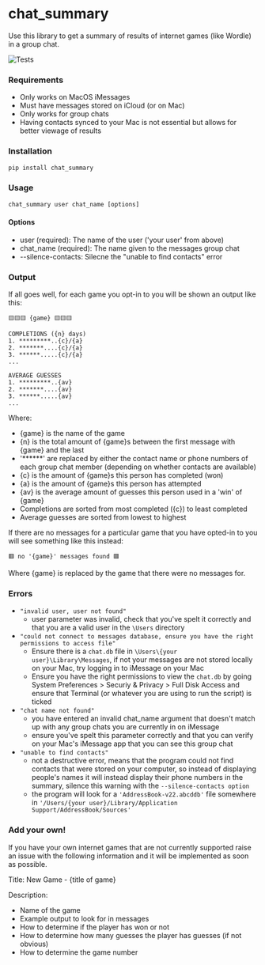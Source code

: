 # chat_summary

Use this library to get a summary of results of internet games (like Wordle) in a group chat.

![Tests](https://github.com/samirg1/ALTER-SMX-Tool/actions/workflows/tests.yml/badge.svg)

### Requirements
- Only works on MacOS iMessages
- Must have messages stored on iCloud (or on Mac)
- Only works for group chats
- Having contacts synced to your Mac is not essential but allows for better viewage of results

### Installation 
```python
pip install chat_summary 
```

### Usage
```python
chat_summary user chat_name [options]
```

#### Options
- user (required): The name of the user ('your user' from above)
- chat_name (required): The name given to the messages group chat
- --silence-contacts: Silecne the "unable to find contacts" error

### Output
If all goes well, for each game you opt-in to you will be shown an output like this:
```
🟨🟨🟨 {game} 🟨🟨🟨

COMPLETIONS ({n} days)
1. *********..{c}/{a}
2. *******....{c}/{a}
3. ******.....{c}/{a}
...

AVERAGE GUESSES
1. *********..{av}
2. *******....{av}
3. ******.....{av}
...
```
Where:
- {game} is the name of the game
- {n} is the total amount of {game}s between the first message with {game} and the last
- '******' are replaced by either the contact name or phone numbers of each group chat member (depending on whether contacts are available)
- {c} is the amount of {game}s this person has completed (won)
- {a} is the amount of {game}s this person has attempted
- {av} is the average amount of guesses this person used in a 'win' of {game}
- Completions are sorted from most completed ({c}) to least completed
- Average guesses are sorted from lowest to highest

If there are no messages for a particular game that you have opted-in to you will see something like this instead:
```
🟥 no '{game}' messages found 🟥
```
Where {game} is replaced by the game that there were no messages for.

### Errors

- ```"invalid user, user not found"```
    - user parameter was invalid, check that you've spelt it correctly and that you are a valid user in the ```\Users``` directory
-  ```"could not connect to messages database, ensure you have the right permissions to access file"```
    - Ensure there is a `chat.db` file in `\Users\{your user}\Library\Messages`, if not your messages are not stored locally on your Mac, try logging in to iMessage on your Mac
    - Ensure you have the right permissions to view the `chat.db` by going System Preferences > Securiy & Privacy > Full Disk Access and ensure that Terminal (or whatever you are using to run the script) is ticked
- ```"chat name not found"```
    - you have entered an invalid chat_name argument that doesn't match up with any group chats you are currently in on iMessage
    - ensure you've spelt this parameter correctly and that you can verify on your Mac's iMessage app that you can see this group chat
- ```"unable to find contacts"```
    - not a destructive error, means that the program could not find contacts that were stored on your computer, so instead of displaying people's names it will instead display their phone numbers in the summary, silence this warning with the `--silence-contacts option`
    - the program will look for a `'AddressBook-v22.abcddb'` file somewhere in `'/Users/{your user}/Library/Application Support/AddressBook/Sources'`

### Add your own!

If you have your own internet games that are not currently supported raise an issue with the following information and it will be implemented as soon as possible.

Title: New Game - {title of game}

Description:
- Name of the game
- Example output to look for in messages
- How to determine if the player has won or not
- How to determine how many guesses the player has guesses (if not obvious)
- How to determine the game number
